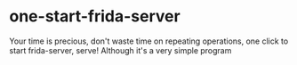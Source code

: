 ﻿# one-start-frida-server
Your time is precious, don't waste time on repeating operations, one click to start frida-server, serve! Although it's a very simple program
